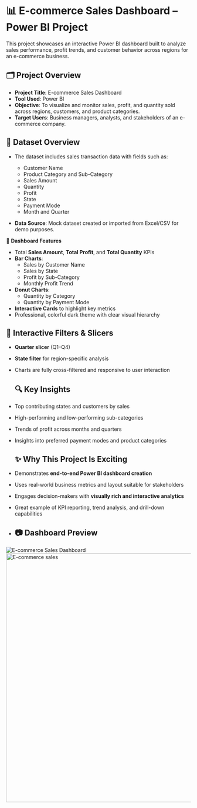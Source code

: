 # 📊 E-commerce Sales Dashboard – Power BI Project
This project showcases an interactive Power BI dashboard built to analyze sales performance, profit trends, and customer behavior across regions for an e-commerce business.

## 🗂️ Project Overview

- **Project Title**: E-commerce Sales Dashboard
- **Tool Used**: Power BI
- **Objective**: To visualize and monitor sales, profit, and quantity sold across regions, customers, and product categories.
- **Target Users**: Business managers, analysts, and stakeholders of an e-commerce company.

## 📁 Dataset Overview

- The dataset includes sales transaction data with fields such as:
  - Customer Name
  - Product Category and Sub-Category
  - Sales Amount
  - Quantity
  - Profit
  - State
  - Payment Mode
  - Month and Quarter

- **Data Source**: Mock dataset created or imported from Excel/CSV for demo purposes.

🎯 **Dashboard Features**

- Total **Sales Amount**, **Total Profit**, and **Total Quantity** KPIs
- **Bar Charts**: 
  - Sales by Customer Name
  - Sales by State
  - Profit by Sub-Category
  - Monthly Profit Trend
- **Donut Charts**:
  - Quantity by Category
  - Quantity by Payment Mode
- **Interactive Cards** to highlight key metrics
- Professional, colorful dark theme with clear visual hierarchy
  
## 🧩 Interactive Filters & Slicers

- **Quarter slicer** (Q1–Q4)
- **State filter** for region-specific analysis
- Charts are fully cross-filtered and responsive to user interaction

  ## 🔍 Key Insights

- Top contributing states and customers by sales
- High-performing and low-performing sub-categories
- Trends of profit across months and quarters
- Insights into preferred payment modes and product categories

  ## ✨ Why This Project Is Exciting

- Demonstrates **end-to-end Power BI dashboard creation**
- Uses real-world business metrics and layout suitable for stakeholders
- Engages decision-makers with **visually rich and interactive analytics**
- Great example of KPI reporting, trend analysis, and drill-down capabilities

- ## 📷 Dashboard Preview
![E-commerce Sales Dashboard](e-commerce-dashboard)
<img width="1232" height="677" alt="E-commerce sales" src="https://github.com/user-attachments/assets/e002e705-65db-461a-9f26-3e8fe01b2c99" />



